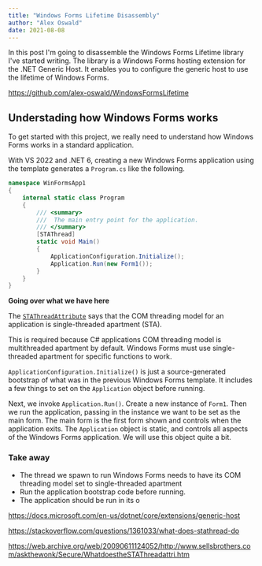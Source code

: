```yaml
---
title: "Windows Forms Lifetime Disassembly"
author: "Alex Oswald"
date: 2021-08-08
---
```



In this post I'm going to disassemble the Windows Forms Lifetime library I've started writing. The library is a Windows Forms hosting extension for the .NET Generic Host. It enables you to configure the generic host to use the lifetime of Windows Forms.

https://github.com/alex-oswald/WindowsFormsLifetime


## Understading how Windows Forms works

To get started with this project, we really need to understand how Windows Forms works in a standard application.

With VS 2022 and .NET 6, creating a new Windows Forms application using the template generates a `Program.cs` like the following.

```csharp
namespace WinFormsApp1
{
    internal static class Program
    {
        /// <summary>
        ///  The main entry point for the application.
        /// </summary>
        [STAThread]
        static void Main()
        {
            ApplicationConfiguration.Initialize();
            Application.Run(new Form1());
        }
    }
}
```

**Going over what we have here**

The [`STAThreadAttribute`](https://docs.microsoft.com/en-us/dotnet/api/system.stathreadattribute?view=net-5.0) says that the COM threading model for an application is single-threaded apartment (STA).

This is required because C# applications COM threading model is multithreaded apartment by default. Windows Forms must use single-threaded apartment for specific functions to work.

`ApplicationConfiguration.Initialize()` is just a source-generated bootstrap of what was in the previous Windows Forms template. It includes a few things to set on the `Application` object before running.

Next, we invoke `Application.Run()`. Create a new instance of `Form1`. Then we run the application, passing in the instance we want to be set as the main form. The main form is the first form shown and controls when the application exits. The `Application` object is static, and controls all aspects of the Windows Forms application. We will use this object quite a bit.

### Take away

- The thread we spawn to run Windows Forms needs to have its COM threading model set to single-threaded apartment
- Run the application bootstrap code before running.
- The application should be run in its o








https://docs.microsoft.com/en-us/dotnet/core/extensions/generic-host

https://stackoverflow.com/questions/1361033/what-does-stathread-do

https://web.archive.org/web/20090611124052/http://www.sellsbrothers.com/askthewonk/Secure/WhatdoestheSTAThreadattri.htm